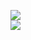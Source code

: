 [![](https://img.shields.io/badge/Made%20With-Github%20Spray-lightgrey.svg?style=for-the-badge&logo=github)](https://github.com/Annihil/github-spray#951)  
[![](https://i.imgur.com/2DrTn0Z.gif)](https://github.com/Annihil/github-spray)